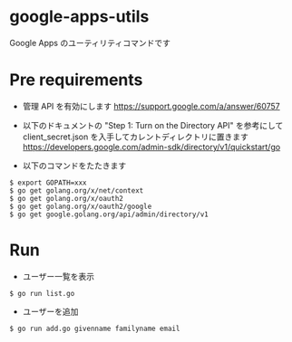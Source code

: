 # google-apps-utils

Google Apps のユーティリティコマンドです

# Pre requirements

* 管理 API を有効にします
https://support.google.com/a/answer/60757

* 以下のドキュメントの "Step 1: Turn on the Directory API" を参考にして client_secret.json を入手してカレントディレクトリに置きます
https://developers.google.com/admin-sdk/directory/v1/quickstart/go

* 以下のコマンドをたたきます

```
$ export GOPATH=xxx
$ go get golang.org/x/net/context
$ go get golang.org/x/oauth2
$ go get golang.org/x/oauth2/google
$ go get google.golang.org/api/admin/directory/v1
```

# Run

* ユーザー一覧を表示
```
$ go run list.go
```

* ユーザーを追加
```
$ go run add.go givenname familyname email
```
